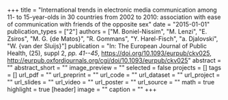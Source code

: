 +++
title = "International trends in electronic media communication among 11- to 15-year-olds in 30 countries from 2002 to 2010: association with ease of communication with friends of the opposite sex"
date = "2015-01-01"
publication_types = ["2"]
authors = ["M. Boniel-Nissim", "M. Lenzi", "E. Zsiros", "M. G. {de Matos}", "R. Gommans", "Y. Harel-Fisch", "a. Djalovski", "W. {van der Sluijs}"]
publication = "In: The European Journal of Public Health, (25), suppl 2, _pp. 41--45_, https://doi.org/10.1093/eurpub/ckv025, http://eurpub.oxfordjournals.org/cgi/doi/10.1093/eurpub/ckv025"
abstract = ""
abstract_short = ""
image_preview = ""
selected = false
projects = []
tags = []
url_pdf = ""
url_preprint = ""
url_code = ""
url_dataset = ""
url_project = ""
url_slides = ""
url_video = ""
url_poster = ""
url_source = ""
math = true
highlight = true
[header]
image = ""
caption = ""
+++
